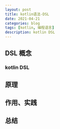 ```yaml
---
layout: post
title: kotlin语法-DSL
date: 2021-04-21
categories: blog
tags: [kotlin, 编程语言]
description: kotlin DSL
---
```


## DSL 概念

### kotlin DSL

## 原理

## 作用、实践

## 总结
